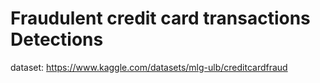 # Fraudulent credit card transactions Detections

dataset: https://www.kaggle.com/datasets/mlg-ulb/creditcardfraud